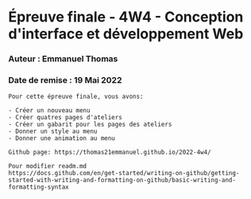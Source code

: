 # Épreuve finale - 4W4 - Conception d'interface et développement Web
### Auteur : Emmanuel Thomas
### Date de remise : 19 Mai 2022

```
Pour cette épreuve finale, vous avons:

- Créer un nouveau menu
- Créer quatres pages d'ateliers
- Créer un gabarit pour les pages des ateliers
- Donner un style au menu
- Donner une animation au menu

Github page: https://thomas21emmanuel.github.io/2022-4w4/

Pour modifier readm.md
https://docs.github.com/en/get-started/writing-on-github/getting-started-with-writing-and-formatting-on-github/basic-writing-and-formatting-syntax
